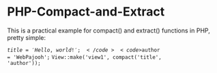 # PHP-Compact-and-Extract
This is a practical example for compact() and extract() functions in PHP, pretty simple:

<code>$title = 'Hello, world!';</code>
<code>$author = 'WebPajooh';</code>
<code>View::make('view1', compact('title', 'author'));</code>
